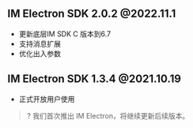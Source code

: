 ## IM Electron SDK 2.0.2 @2022.11.1

- 更新底层IM SDK C 版本到6.7
- 支持消息扩展
- 优化出入参数

## IM Electron SDK 1.3.4 @2021.10.19
- 正式开放用户使用

>? 我们首次推出 IM Electron，将继续更新后续版本。
